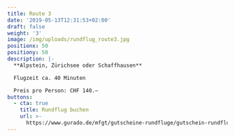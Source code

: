```yaml
---
title: Route 3
date: '2019-05-13T12:31:53+02:00'
draft: false
weight: '3'
image: /img/uploads/rundflug_route3.jpg
positionx: 50
positiony: 50
description: |-
  **Alpstein, Zürichsee oder Schaffhausen**

  Flugzeit ca. 40 Minuten

  Preis pro Person: CHF 140.–
buttons:
  - cta: true
    title: Rundflug buchen
    url: >-
      https://www.gurado.de/mfgt/gutscheine-rundfluge/gutschein-rundflug-route-3.html
---
```


